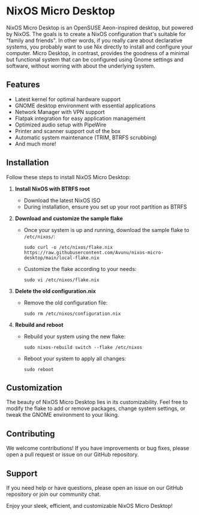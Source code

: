 # NixOS Micro Desktop

NixOS Micro Desktop is an OpenSUSE Aeon-inspired desktop, but powered by NixOS. The goals is to create a NixOS configuration that's suitable for "family and friends". In other words, if you really care about declarative systems, you probably want to use Nix directly to install and configure your computer. Micro Desktop, in contrast, provides the goodness of a minimal but functional system that can be configured using Gnome settings and software, without worring with about the underlying system.

## Features

- Latest kernel for optimal hardware support
- GNOME desktop environment with essential applications
- Network Manager with VPN support
- Flatpak integration for easy application management
- Optimized audio setup with PipeWire
- Printer and scanner support out of the box
- Automatic system maintenance (TRIM, BTRFS scrubbing)
- And much more!

## Installation

Follow these steps to install NixOS Micro Desktop:

1. **Install NixOS with BTRFS root**
   - Download the latest NixOS ISO
   - During installation, ensure you set up your root partition as BTRFS

2. **Download and customize the sample flake**
   - Once your system is up and running, download the sample flake to `/etc/nixos/`:
     ```
     sudo curl -o /etc/nixos/flake.nix https://raw.githubusercontent.com/Avunu/nixos-micro-desktop/main/local-flake.nix
     ```
   - Customize the flake according to your needs:
     ```
     sudo vi /etc/nixos/flake.nix
     ```

3. **Delete the old configuration.nix**
   - Remove the old configuration file:
     ```
     sudo rm /etc/nixos/configuration.nix
     ```

4. **Rebuild and reboot**
   - Rebuild your system using the new flake:
     ```
     sudo nixos-rebuild switch --flake /etc/nixos
     ```
   - Reboot your system to apply all changes:
     ```
     sudo reboot
     ```

## Customization

The beauty of NixOS Micro Desktop lies in its customizability. Feel free to modify the flake to add or remove packages, change system settings, or tweak the GNOME environment to your liking.

## Contributing

We welcome contributions! If you have improvements or bug fixes, please open a pull request or issue on our GitHub repository.

## Support

If you need help or have questions, please open an issue on our GitHub repository or join our community chat.

Enjoy your sleek, efficient, and customizable NixOS Micro Desktop!
